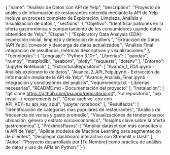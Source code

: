 {
  "name": "Análisis de Datos con API de Yelp",
  "description": "Proyecto de análisis de información de restaurantes obtenida mediante la API de Yelp. Incluye un proceso completo de Exploración, Limpieza, Análisis y Visualización de datos.",
  "sections": {
    "Objetivo": "Identificar patrones en la oferta gastronómica y comportamiento de los consumidores usando datos obtenidos de Yelp.",
    "Etapas": [
      "Exploratory Data Analysis (EDA): inspección inicial, limpieza y detección de outliers.",
      "Extracción de Datos (API Yelp): conexión y descarga de datos actualizados.",
      "Análisis Final: integración de resultados, métricas descriptivas y visualizaciones."
    ],
    "Tecnologías": {
      "Lenguaje": "Python 3.10+",
      "Librerías": [
        "pandas",
        "numpy",
        "matplotlib",
        "seaborn",
        "plotly",
        "requests",
        "dotenv"
      ],
      "Entorno": "Jupyter Notebook"
    },
    "EstructuraRepositorio": [
      "Avance_1_EDA.ipynb - Análisis exploratorio de datos",
      "Avance_2_API_Yelp.ipynb - Extracción de información mediante la API de Yelp",
      "Avance_Analisis_Final.ipynb - Integración y conclusiones del análisis",
      "requirements.txt - Librerías necesarias",
      "README.md - Documentación del proyecto"
    ],
    "Instalación": [
      "git clone https://github.com/usuario/repositorio.git",
      "cd repositorio",
      "pip install -r requirements.txt",
      "Crear archivo .env con API_KEY=tu_api_key_aqui",
      "jupyter notebook"
    ],
    "Resultados": [
      "Identificación de categorías más populares de restaurantes",
      "Análisis de frecuencia de visitas y gasto promedio",
      "Visualizaciones de tendencias por ubicación, género y estrato socioeconómico",
      "Insights clave sobre la oferta gastronómica"
    ],
    "PróximosPasos": [
      "Ampliar dataset con más consultas a la API de Yelp",
      "Aplicar modelos de Machine Learning para segmentación de clientes",
      "Desplegar dashboard interactivo con Streamlit o Dash"
    ],
    "Autor": "Proyecto desarrollado por [Tu Nombre] como práctica de análisis de datos y uso de APIs en Python."
  }
}
